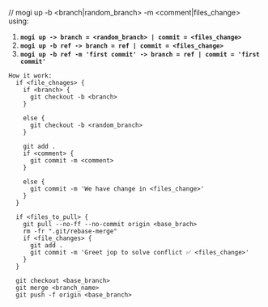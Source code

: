 //
mogi up -b <branch|random_branch> -m <comment|files_change><br>
using:
1) **`mogi up -> branch = <random_branch> | commit = <files_change>`**
2) **`mogi up -b ref -> branch = ref | commit = <files_change>`**
3) **`mogi up -b ref -m 'first commit' -> branch = ref | commit = 'first commit'`**

````
How it work:
  if <file_chnages> {
    if <branch> {
      git checkout -b <branch>
    }

    else {
      git checkout -b <random_branch>
    }

    git add .
    if <comment> {
      git commit -m <comment>
    }

    else {
      git commit -m 'We have change in <files_change>'
    }
  }

  if <files_to_pull> {
    git pull --no-ff --no-commit origin <base_brach>  
    rm -fr ".git/rebase-merge"
    if <file_changes> {
      git add .
      git commit -m 'Greet jop to solve conflict ✅ <files_change>'
    }
  }

  git checkout <base_branch>
  git merge <branch_name>
  git push -f origin <base_branch>
````
